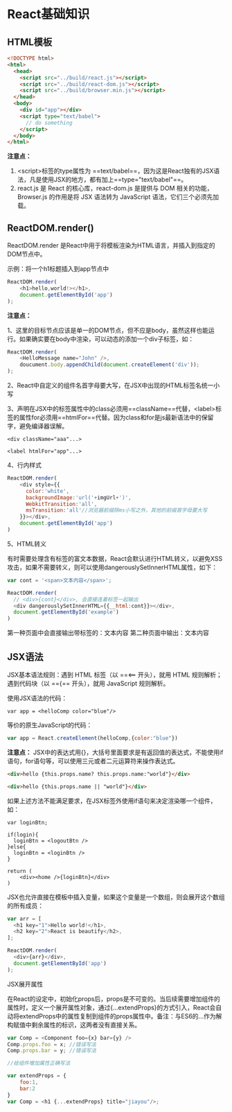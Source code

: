 # React基础知识

## HTML模板

```html
<!DOCTYPE html>
<html>
  <head>
    <script src="../build/react.js"></script>
    <script src="../build/react-dom.js"></script>
    <script src="../build/browser.min.js"></script>
  </head>
  <body>
    <div id="app"></div>
    <script type="text/babel">
      // do something
    </script>
  </body>
</html>

```
**注意点：**

1. &lt;script&gt;标签的type属性为 ==text/babel==，因为这是React独有的JSX语法，凡是使用JSX的地方，都有加上==type="text/babel"==。
2. react.js 是 React 的核心库，react-dom.js 是提供与 DOM 相关的功能，Browser.js 的作用是将 JSX 语法转为 JavaScript 语法，它们三个必须先加载。

## ReactDOM.render()

ReactDOM.render 是React中用于将模板渲染为HTML语言，并插入到指定的DOM节点中。

示例：将一个h1标题插入到app节点中

```js
ReactDOM.render(
    <h1>hello,world!></h1>,
    document.getElementById('app')
);

```
**注意点：**

1、这里的目标节点应该是单一的DOM节点，但不应是body，虽然这样也能运行。如果确实要在body中渲染，可以动态的添加一个div子标签，如：
```js
ReactDOM.render(
    <HelloMessage name="John" />,
    doucument.body.appendChild(document.createElement('div'));
);
```
2、React中自定义的组件名首字母要大写，在JSX中出现的HTML标签名统一小写

3、声明在JSX中的标签属性中的class必须用==className==代替，&lt;label&gt;标签的属性for必须用==htmlFor==代替。因为class和for是js最新语法中的保留字，避免编译器误解。
```
<div className="aaa"...>

<label htmlFor="app"...>
```
4、行内样式

```js
ReactDOM.render(
    <div style={{
      color:'white',
      backgroundImage:'url('+imgUrl+')',
      WebkitTransition:'all',
      msTransition:'all'//浏览器前缀除ms小写之外，其他的前缀首字母要大写
    }}></div>,
    document.getElementById('app')
)
```
5、HTML转义

有时需要处理含有标签的富文本数据，React会默认进行HTML转义，以避免XSS攻击，如果不需要转义，则可以使用dangerouslySetInnerHTML属性，如下：
```js
var cont = '<span>文本内容</span>';

ReactDOM.render(
  // <div>{cont}</div>, 会直接连着标签一起输出
  <div dangerouslySetInnerHTML={{__html:cont}}></div>,
  document.getElementById('example')
)  
```
第一种页面中会直接输出带标签的：<span>文本内容</span>
第二种页面中输出：文本内容

## JSX语法

JSX基本语法规则：遇到 HTML 标签（以 ==&lt;== 开头），就用 HTML 规则解析；遇到代码块（以 =={== 开头），就用 JavaScript 规则解析。

使用JSX语法的代码：
```
var app = <helloComp color="blue"/>
```

等价的原生JavaScript的代码：

```js
var app = React.createElement(helloComp,{color:"blue"})
```
**注意点：**
JSX中的表达式用{}，大括号里面要求是有返回值的表达式，不能使用if语句，for语句等，可以使用三元或者二元运算符来操作表达式。

```html
<div>hello {this.props.name? this.props.name:"world"}</div>

<div>hello {this.props.name || "world"}</div>
```
如果上述方法不能满足要求，在JSX标签外使用if语句来决定渲染哪一个组件，如：
```
var loginBtn;

if(login){
  loginBtn = <logoutBtn />
}else{
  loginBtn = <loginBtn />
}

return (
    <div><home />{loginBtn}</div>
)
```
JSX也允许直接在模板中插入变量，如果这个变量是一个数组，则会展开这个数组的所有成员：

```js
var arr = [
  <h1 key="1">Hello world!</h1>,
  <h2 key="2">React is beautify</h2>,
];

ReactDOM.render(
  <div>{arr}</div>,
  document.getElementById('app')
);
```
JSX展开属性

在React的设定中，初始化props后，props是不可变的。当后续需要增加组件的属性时，定义一个展开属性对象，通过{...extendProps}的方式引入，React会自动将extendProps中的属性复制到组件的props属性中。备注：与ES6的...作为解构赋值中剩余属性的标识，这两者没有直接关系。

```js
var Comp = <Component foo={x} bar={y} />
Comp.props.foo = x; //错误写法
Comp.props.bar = y; //错误写法

//给组件增加属性正确写法

var extendProps = {
    foo:1,
    bar:2
}
var Comp = <h1 {...extendProps} title="jiayou"/>;
```







